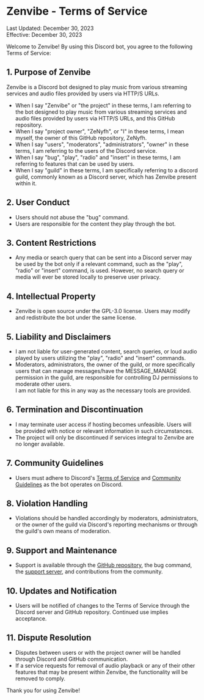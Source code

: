 # Zenvibe - Terms of Service

Last Updated: December 30, 2023<br>
Effective: December 30, 2023

Welcome to Zenvibe! By using this Discord bot, you agree to the following Terms of Service:

## 1. Purpose of Zenvibe
Zenvibe is a Discord bot designed to play music from various streaming services and audio files provided by users via HTTP/S URLs.

- When I say "Zenvibe" or "the project" in these terms, I am referring to the bot designed to play music from various streaming services and audio files provided by users via HTTP/S URLs, and this GitHub repository.
- When I say "project owner", "ZeNyfh", or "I" in these terms, I mean myself, the owner of this GitHub repository, ZeNyfh.
- When I say "users", "moderators", "administrators", "owner" in these terms, I am referring to the users of the Discord service.
- When I say "bug", "play", "radio" and "insert" in these terms, I am referring to features that can be used by users.
- When I say "guild" in these terms, I am specifically referring to a discord guild, commonly known as a Discord server, which has Zenvibe present within it.

## 2. User Conduct
- Users should not abuse the "bug" command.
- Users are responsible for the content they play through the bot.

## 3. Content Restrictions
- Any media or search query that can be sent into a Discord server may be used by the bot only if a relevant command, such as the "play", "radio" or "insert" command, is used. However, no search query or media will ever be stored locally to preserve user privacy.

## 4. Intellectual Property
- Zenvibe is open source under the GPL-3.0 license. Users may modify and redistribute the bot under the same license.

## 5. Liability and Disclaimers
- I am not liable for user-generated content, search queries, or loud audio played by users utilizing the "play", "radio" and "insert" commands.
- Moderators, administrators, the owner of the guild, or more specifically users that can manage messages/have the MESSAGE_MANAGE permission in the guild, are responsible for controlling DJ permissions to moderate other users.<br>I am not liable for this in any way as the necessary tools are provided.

## 6. Termination and Discontinuation
- I may terminate user access if hosting becomes unfeasible. Users will be provided with notice or relevant information in such circumstances.
- The project will only be discontinued if services integral to Zenvibe are no longer available.

## 7. Community Guidelines
- Users must adhere to Discord's [Terms of Service](https://discord.com/terms/) and [Community Guidelines](https://discord.com/guidelines/) as the bot operates on Discord.

## 8. Violation Handling
- Violations should be handled accordingly by moderators, administrators, or the owner of the guild via Discord's reporting mechanisms or through the guild's own means of moderation.

## 9. Support and Maintenance
- Support is available through the [GitHub repository](https://github.com/ZeNyfh/gigavibe-java-edition), the bug command, the [support server](https://discord.com/invite/gYXetvxawe), and contributions from the community.

## 10. Updates and Notification
- Users will be notified of changes to the Terms of Service through the Discord server and GitHub repository. Continued use implies acceptance.

## 11. Dispute Resolution
- Disputes between users or with the project owner will be handled through Discord and GitHub communication.
- If a service requests for removal of audio playback or any of their other features that may be present within Zenvibe, the functionality will be removed to comply.

Thank you for using Zenvibe!
